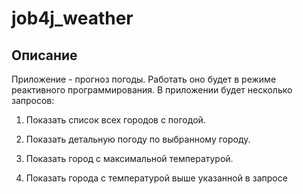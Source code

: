 # job4j_weather

## Описание
Приложение - прогноз погоды. Работать оно будет в режиме реактивного программирования.
В приложении будет несколько запросов:
1. Показать список всех городов с погодой.

2. Показать детальную погоду по выбранному городу.

3. Показать город с максимальной температурой. 

4. Показать города с температурой выше указанной в запросе



